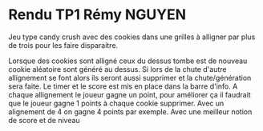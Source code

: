 # Rendu TP1 Rémy NGUYEN

Jeu type candy crush avec des cookies dans une grilles à alligner par plus de trois pour les faire disparaitre.

Lorsque des cookies sont alligné ceux du dessus tombe est de nouveau cookie aléatoire sont généré au dessus. 
Si lors de la chute d'autre allignement se font alors ils seront aussi supprimer et la chute/génération sera faite.
Le timer et le score est mis en place dans la barre d'info. A chaque allignement le joueur gagne un point, pour améliorer ça 
il faudrait que le joueur gagne 1 points à chaque cookie supprimer. Avec un alignement de 4 on gagne 4 points par exemple.
Avec une meilleur notion de score et de niveau 
 

